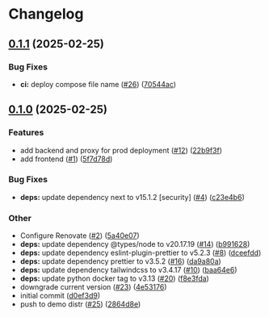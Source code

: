 # Changelog

## [0.1.1](https://github.com/glasskube/hello-distr/compare/0.1.0...0.1.1) (2025-02-25)


### Bug Fixes

* **ci:** deploy compose file name ([#26](https://github.com/glasskube/hello-distr/issues/26)) ([70544ac](https://github.com/glasskube/hello-distr/commit/70544ac499394831fa269893c018442879e67667))

## [0.1.0](https://github.com/glasskube/hello-distr/compare/v0.0.1...0.1.0) (2025-02-25)


### Features

* add backend and proxy for prod deployment ([#12](https://github.com/glasskube/hello-distr/issues/12)) ([22b9f3f](https://github.com/glasskube/hello-distr/commit/22b9f3fb53043a6388a4b63867f018265778a53f))
* add frontend ([#1](https://github.com/glasskube/hello-distr/issues/1)) ([5f7d78d](https://github.com/glasskube/hello-distr/commit/5f7d78dbb2b1bde3befdfbb881de56d3db049f0a))


### Bug Fixes

* **deps:** update dependency next to v15.1.2 [security] ([#4](https://github.com/glasskube/hello-distr/issues/4)) ([c23e4b6](https://github.com/glasskube/hello-distr/commit/c23e4b6438b9f8f45bb3e4b180e8c0bfe663e674))


### Other

* Configure Renovate ([#2](https://github.com/glasskube/hello-distr/issues/2)) ([5a40e07](https://github.com/glasskube/hello-distr/commit/5a40e07a9c13ae421da73afc230e9707e22da17b))
* **deps:** update dependency @types/node to v20.17.19 ([#14](https://github.com/glasskube/hello-distr/issues/14)) ([b991628](https://github.com/glasskube/hello-distr/commit/b9916287cf70e580697a50bbada43f5e4ff1d1e2))
* **deps:** update dependency eslint-plugin-prettier to v5.2.3 ([#8](https://github.com/glasskube/hello-distr/issues/8)) ([dceefdd](https://github.com/glasskube/hello-distr/commit/dceefdd0a178f7038861fc2b48addfd6ab9707c8))
* **deps:** update dependency prettier to v3.5.2 ([#16](https://github.com/glasskube/hello-distr/issues/16)) ([da9a80a](https://github.com/glasskube/hello-distr/commit/da9a80a01ac6b6a00a20ad9a13f2fcc731d102a9))
* **deps:** update dependency tailwindcss to v3.4.17 ([#10](https://github.com/glasskube/hello-distr/issues/10)) ([baa64e6](https://github.com/glasskube/hello-distr/commit/baa64e67851fefd1462d64f9d831d08913c00d58))
* **deps:** update python docker tag to v3.13 ([#20](https://github.com/glasskube/hello-distr/issues/20)) ([f8e3fda](https://github.com/glasskube/hello-distr/commit/f8e3fda8b927e7a04cd43fab66c9e0fe681f5309))
* downgrade current version ([#23](https://github.com/glasskube/hello-distr/issues/23)) ([4e53176](https://github.com/glasskube/hello-distr/commit/4e531767c38496e890403ab5285201cb638eb619))
* initial commit ([d0ef3d9](https://github.com/glasskube/hello-distr/commit/d0ef3d908894299e4f08e5d4966ad806f06aa95e))
* push to demo distr ([#25](https://github.com/glasskube/hello-distr/issues/25)) ([2864d8e](https://github.com/glasskube/hello-distr/commit/2864d8e906805bc42629945b5edd0b5de37d1df5))
